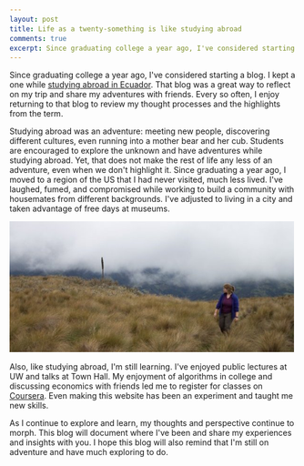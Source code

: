 ```yaml
---
layout: post
title: Life as a twenty-something is like studying abroad
comments: true
excerpt: Since graduating college a year ago, I've considered starting a blog. I kept a one while <a href="http://conservationofbears.blogspot.com/"> studying abroad in Ecuador</a>. That blog was a great way to reflect on my trip and share my adventures with friends. Every so often, I enjoy returning to that blog to review my thought processes and the highlights from the term.
---
```


Since graduating college a year ago, I've considered starting a blog.
I kept a one while <a href="http://conservationofbears.blogspot.com/"> studying 
abroad in Ecuador</a>. That blog was a great way to reflect on my trip and share
my adventures with friends. Every so often, I enjoy returning to that blog to
review my thought processes and the highlights from the term.

Studying abroad was an adventure: meeting new people, discovering different cultures,
even running into a mother bear and her cub. Students are encouraged to explore the
unknown and have adventures while studying abroad. Yet, that does not make the rest
of life any less of an adventure, even when we don't highlight it. Since graduating
a year ago, I moved to a region of the US that I had never visited, much less lived.
I've laughed, fumed, and compromised while working to build a community with 
housemates from different backgrounds. I've adjusted to living in a city and taken 
advantage of free days at museums.

<img class="scale-with-grid" src="/images/paramo.jpg" width=500px>

Also, like studying abroad, I'm still learning. I've enjoyed public lectures at UW
and talks at Town Hall. My enjoyment of algorithms in college and discussing economics
with friends led me to register for classes on <a href="http://www.coursera.org">Coursera</a>.
Even making this website has been an experiment and taught me new skills.

As I continue to explore and learn, my thoughts and perspective continue to morph.
This blog will document where I've been and share my experiences and insights with you.
I hope this blog will also remind that I'm still on adventure and have much exploring to do.
